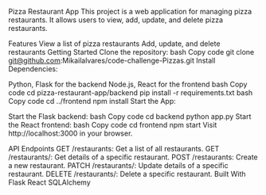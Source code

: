 Pizza Restaurant App
This project is a web application for managing pizza restaurants. It allows users to view, add, update, and delete pizza restaurants.

Features
View a list of pizza restaurants
Add, update, and delete restaurants
Getting Started
Clone the repository:
bash
Copy code
git clone git@github.com:Mikailalvares/code-challenge-Pizzas.git
Install Dependencies:

Python, Flask for the backend
Node.js, React for the frontend
bash
Copy code
cd pizza-restaurant-app/backend
pip install -r requirements.txt
bash
Copy code
cd ../frontend
npm install
Start the App:

Start the Flask backend:
bash
Copy code
cd backend
python app.py
Start the React frontend:
bash
Copy code
cd frontend
npm start
Visit http://localhost:3000 in your browser.

API Endpoints
GET /restaurants: Get a list of all restaurants.
GET /restaurants/<id>: Get details of a specific restaurant.
POST /restaurants: Create a new restaurant.
PATCH /restaurants/<id>: Update details of a specific restaurant.
DELETE /restaurants/<id>: Delete a specific restaurant.
Built With
Flask
React
SQLAlchemy
